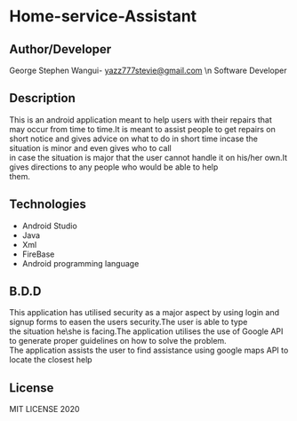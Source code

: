 # Home-service-Assistant
## Author/Developer
George Stephen Wangui- yazz777stevie@gmail.com \n
Software Developer
## Description
This is an android application meant to help users with their repairs that may occur from time to time.It is meant to assist people to
get repairs on short notice and gives advice on what to do in short time incase the situation is minor and even gives who to call <br/>
in case the situation is major that the user cannot handle it on his/her own.It gives directions to any people who would be able to help <br/>
them.
## Technologies 
* Android Studio
* Java
* Xml
* FireBase
* Android programming language
## B.D.D
This application has utilised security as a major aspect by using login and signup forms to easen the users security.The user is able to type <br/>
the situation he\she is facing.The application utilises the use of Google API to generate proper guidelines on how to solve the problem.<br/>
The application assists the user to find assistance using google maps API to locate the closest help
## License 
MIT LICENSE 2020
